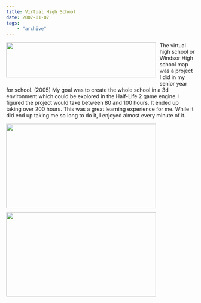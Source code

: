 ```yaml
---
title: Virtual High School
date: 2007-01-07
tags: 
    - "archive"
---
```

<a href="http://2.bp.blogspot.com/_zdYMSK7YuAA/SarwurLL63I/AAAAAAAAFJA/tjEh83DEpxQ/s1600-h/whs950015.jpg" onblur="try {parent.deselectBloggerImageGracefully();} catch(e) {}"><img id="BLOGGER_PHOTO_ID_5308319795463842674" style="margin: 0pt 10px 10px 0pt; float: left; cursor: pointer; width: 400px; height: 94px;" alt="" src="http://2.bp.blogspot.com/_zdYMSK7YuAA/SarwurLL63I/AAAAAAAAFJA/tjEh83DEpxQ/s400/whs950015.jpg" border="0" /></a>The virtual high school or Windsor High school map was a project I did in my senior year for school. (2005) My goal was to create the whole school in a 3d environment which could be explored in the Half-Life 2 game engine. I figured the project would take between 80 and 100 hours. It ended up taking over 200 hours. This was a great learning experience for me. While it did end up taking me so long to do it, I enjoyed almost every minute of it.

<a href="http://1.bp.blogspot.com/_zdYMSK7YuAA/SarkWHT8cGI/AAAAAAAAFIY/g2tdQhQJ31I/s1600-h/whs950021.jpg" onblur="try {parent.deselectBloggerImageGracefully();} catch(e) {}"><img id="BLOGGER_PHOTO_ID_5308306179380506722" style="float: left; margin: 0 10px 10px 0; cursor: hand; width: 400px; height: 226px;" alt="" src="http://1.bp.blogspot.com/_zdYMSK7YuAA/SarkWHT8cGI/AAAAAAAAFIY/g2tdQhQJ31I/s400/whs950021.jpg" border="0" /></a>
<a href="http://3.bp.blogspot.com/_zdYMSK7YuAA/SarkV-f7CKI/AAAAAAAAFIQ/ZQPFYnJOnbI/s1600-h/whs950020.jpg" onblur="try {parent.deselectBloggerImageGracefully();} catch(e) {}"><img id="BLOGGER_PHOTO_ID_5308306177014827170" style="float: left; margin: 0 10px 10px 0; cursor: hand; width: 400px; height: 226px;" alt="" src="http://3.bp.blogspot.com/_zdYMSK7YuAA/SarkV-f7CKI/AAAAAAAAFIQ/ZQPFYnJOnbI/s400/whs950020.jpg" border="0" /></a>
